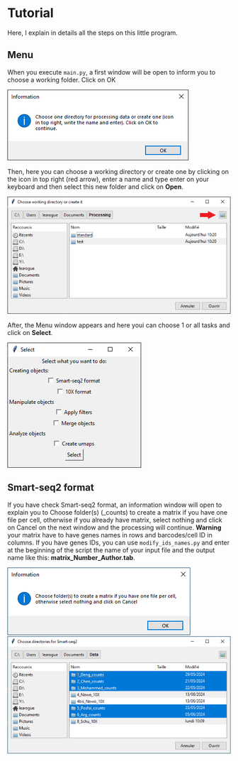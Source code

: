 # Tutorial

Here, I explain in details all the steps on this little program.

## Menu
When you execute `main.py`, a first window will be open to inform you to choose a working folder. Click on OK

![1st window](Images_tutorial/1.png)

Then, here you can choose a working directory or create one by clicking on the icon in top right (red arrow), enter a name and type enter on your keyboard and then select this new folder and click on **Open**.

![Menu](Images_tutorial/2.png)

After, the Menu window appears and here youi can choose 1 or all tasks and click on **Select**.

![Choose process directory](Images_tutorial/3.png)

## Smart-seq2 format
If you have check Smart-seq2 format, an information window will open to explain you to Choose folder(s) (_counts) to create a matrix if you have one file per cell, otherwise if you already have matrix, select nothing and click on Cancel on the next window and the processing will continue. **Warning** your matrix have to have genes names in rows and barcodes/cell ID in columns. If you have genes IDs, you can use `modify_ids_names.py` and enter at the beginning of the script the name of your input file and the output name like this: **matrix_Number_Author.tab**.

![Window 2](Images_tutorial/4.png) ![Window 3](Images_tutorial/6.png)


